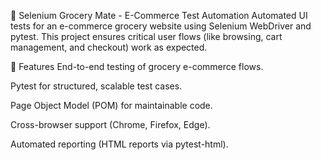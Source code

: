 🛒 Selenium Grocery Mate - E-Commerce Test Automation
Automated UI tests for an e-commerce grocery website using Selenium WebDriver and pytest. This project ensures critical user flows (like browsing, cart management, and checkout) work as expected.

🚀 Features
End-to-end testing of grocery e-commerce flows.

Pytest for structured, scalable test cases.

Page Object Model (POM) for maintainable code.

Cross-browser support (Chrome, Firefox, Edge).

Automated reporting (HTML reports via pytest-html).
